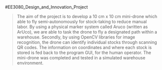 #EE3080_Design_and_Innovation_Project
> The aim of the project is to develop a 10 cm x 10 cm mini-drone which able to fly semi-autonomously for stock-taking to reduce manual labor. By using a physical marker system called Aruco (written as ArUco), we are able to task the drone to fly a designated path within a warehouse. Secondly, by using OpenCV libraries for image recognition, the drone can identify individual stocks through scanning QR codes. The information on coordinates and where each stock is stored is fed back to the program GUI, for the human operator. The mini-drone was completed and tested in a simulated warehouse environment.
